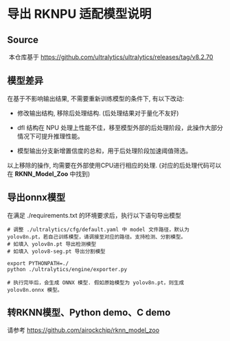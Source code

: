 # 导出 RKNPU 适配模型说明

## Source

​	本仓库基于 https://github.com/ultralytics/ultralytics/releases/tag/v8.2.70



## 模型差异

在基于不影响输出结果, 不需要重新训练模型的条件下, 有以下改动:

- 修改输出结构, 移除后处理结构. (后处理结果对于量化不友好)

- dfl 结构在 NPU 处理上性能不佳，移至模型外部的后处理阶段，此操作大部分情况下可提升推理性能。


- 模型输出分支新增置信度的总和，用于后处理阶段加速阈值筛选。 


以上移除的操作, 均需要在外部使用CPU进行相应的处理. (对应的后处理代码可以在 **RKNN_Model_Zoo** 中找到)



## 导出onnx模型

在满足 ./requirements.txt 的环境要求后，执行以下语句导出模型

```
# 调整 ./ultralytics/cfg/default.yaml 中 model 文件路径，默认为 yolov8n.pt，若自己训练模型，请调接至对应的路径。支持检测、分割模型。
# 如填入 yolov8n.pt 导出检测模型
# 如填入 yolov8-seg.pt 导出分割模型

export PYTHONPATH=./
python ./ultralytics/engine/exporter.py

# 执行完毕后，会生成 ONNX 模型. 假如原始模型为 yolov8n.pt，则生成 yolov8n.onnx 模型。
```



## 转RKNN模型、Python demo、C demo

请参考 https://github.com/airockchip/rknn_model_zoo

